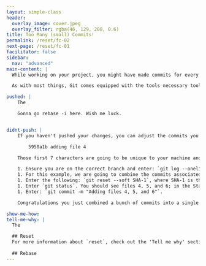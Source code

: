 ```yaml
---
layout: simple-class
header:
  overlay_image: cover.jpeg
  overlay_filter: rgba(46, 129, 200, 0.6)
title: Too Many (small) Commits!
permalink: /reset/fc-02
next-page: /reset/fc-01
facilitator: false
sidebar:
  nav: "advanced"
main-content: |
  While working on your project, you might have made commits for every little change you made along the way and created a commit history that looks more like an avalanche of information as opposed to a succinct list of the changes you made to the branch.

  As with most things, Git comes equipped with the tools necessary tools to save you from yourself.

pushed: |
    The

    Gonna go rebase -i here. Wish me luck.


didnt-push: |
    If you haven't pushed your changes, you can adjust the commits you created without worrying about causing problems for other collaborators using the `reset` command. If you created files using the Bash or PowerShell scripts we provided, your commit message history should include 6 commits that look something like this:

        5950a1b adding file 4

    Those first 7 characters are going to be unique to your machine and is the SHA-1 hash assigned to that specific commit. We are going to use that hash identifier when using the `reset` command.

    1. Ensure you are on the correct branch and enter: `git log --oneline`.
    1. For this example, we are going to combine the commits associated with the addition of files 4, 5, and 6. So identify the SHA-1 associated with the commit for **adding file 3**.
    1. Enter the following: `git reset --soft SHA-1`, where SHA-1 is the SHA-1 associated with the `adding file 3` commit.
    1. Enter `git status`. You should see files 4, 5, and 6; in the Staging Area (aka ready to be committed).
    1. Enter: `git commit -m "Adding files 4, 5, and 6"`.

    Congratulations you just combined a bunch of commits into a single commit! Now, none of the other collaborators will know that you make **way** too many commits!

show-me-how:
tell-me-why: |
  The

  ## Reset
  For more information about `reset`, check out the 'Tell me why' section in the [Commit Message Sucks](/on-demand/reset/fc-03) scenario.
  
  ## Rebase
---
```

